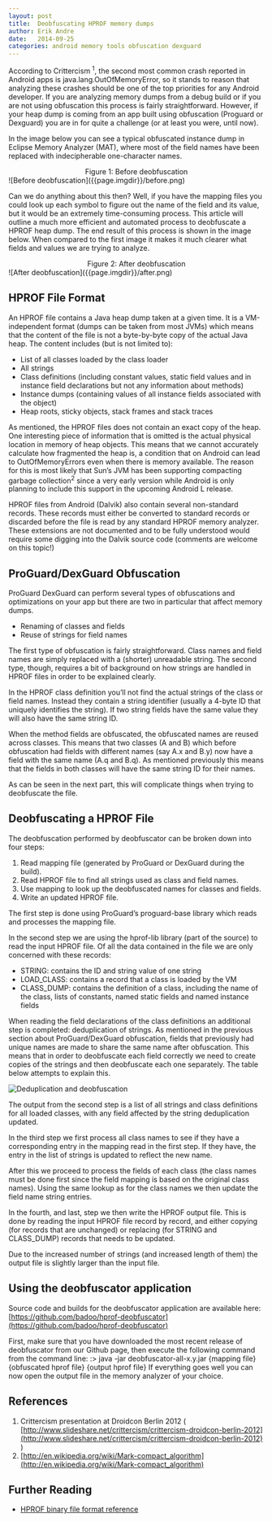 ```yaml
---
layout: post
title:  Deobfuscating HPROF memory dumps
author: Erik Andre
date:   2014-09-25
categories: android memory tools obfuscation dexguard
---
```


According to Crittercism <sup>1</sup>, the second most common crash reported in Android apps is java.lang.OutOfMemoryError, so it stands to reason that analyzing these crashes should be one of the top priorities for any Android developer. If you are analyzing memory dumps from a debug build or if you are not using obfuscation this process is fairly straightforward. However, if your heap dump is coming from an app built using obfuscation (Proguard or Dexguard) you are in for quite a challenge (or at least you were, until now).

In the image below you can see a typical obfuscated instance dump in Eclipse Memory Analyzer (MAT), where most of the field names have been replaced with indecipherable one-character names.

<center>Figure 1: Before deobfuscation</center>
![Before deobfuscation]({{page.imgdir}}/before.png)


Can we do anything about this then? Well, if you have the mapping files you could look up each symbol to figure out the name of the field and its value, but it would be an extremely time-consuming process. This article will outline a much more efficient and automated process to deobfuscate a HPROF heap dump. The end result of this process is shown in the image below. When compared to the first image it makes it much clearer what fields and values we are trying to analyze.

<center>Figure 2: After deobfuscation</center>
![After deobfuscation]({{page.imgdir}}/after.png)

HPROF File Format
-----------------
An HPROF file contains a Java heap dump taken at a given time. It is a VM-independent format (dumps can be taken from most JVMs) which means that the content of the file is not a byte-by-byte copy of the actual Java heap. The content includes (but is not limited to):

* List of all classes loaded by the class loader
* All strings
* Class definitions (including constant values, static field values and in instance field declarations but not any information about methods)
* Instance dumps (containing values of all instance fields associated with the object)
* Heap roots, sticky objects, stack frames and stack traces

As mentioned, the HPROF files does not contain an exact copy of the heap. One interesting piece of information that is omitted is the actual physical location in memory of heap objects. This means that we cannot accurately calculate how fragmented the heap is, a condition that on Android can lead to OutOfMemoryErrors even when there is memory available. The reason for this is most likely that Sun’s JVM has been supporting compacting garbage collection<sup>2</sup> since a very early version while Android is only planning to include this support in the upcoming Android L release.

HPROF files from Android (Dalvik) also contain several non-standard records. These records must either be converted to standard records or discarded before the file is read by any standard HPROF memory analyzer. These extensions are not documented and to be fully understood would require some digging into the Dalvik source code (comments are welcome on this topic!)

ProGuard/DexGuard Obfuscation
-----------------------------
ProGuard DexGuard can perform several types of obfuscations and optimizations on your app but there are two in particular that affect memory dumps.

* Renaming of classes and fields
* Reuse of strings for field names

The first type of obfuscation is fairly straightforward. Class names and field names are simply replaced with a (shorter) unreadable string. The second type, though, requires a bit of background on how strings are handled in HPROF files in order to be explained clearly.

In the HPROF class definition you’ll not find the actual strings of the class or field names. Instead they contain a string identifier (usually a 4-byte ID that uniquely identifies the string). If two string fields have the same value they will also have the same string ID.

When the method fields are obfuscated, the obfuscated names are reused across classes. This means that two classes (A and B) which before obfuscation had fields with different names (say A.x and B.y) now have a field with the same name (A.q and B.q). As mentioned previously this means that the fields in both classes will have the same string ID for their names.

As can be seen in the next part, this will complicate things when trying to deobfuscate the file.

Deobfuscating a HPROF File
--------------------------
The deobfuscation performed by deobfuscator can be broken down into four steps:

1. Read mapping file (generated by ProGuard or DexGuard during the build).
2. Read HPROF file to find all strings used as class and field names.
3. Use mapping to look up the deobfuscated names for classes and fields.
4. Write an updated HPROF file.

The first step is done using ProGuard’s proguard-base library which reads and processes the mapping file.

In the second step we are using the hprof-lib library (part of the source) to read the input HPROF file. Of all the data contained in the file we are only concerned with these records:

* STRING: contains the ID and string value of one string
* LOAD_CLASS: contains a record that a class is loaded by the VM
* CLASS_DUMP: contains the definition of a class, including the name of the class, lists of constants, named static fields and named instance fields

When reading the field declarations of the class definitions an additional step is completed: deduplication of strings. As mentioned in the previous section about ProGuard/DexGuard obfuscation, fields that previously had unique names are made to share the same name after obfuscation. This means that in order to deobfuscate each field correctly we need to create copies of the strings and then deobfuscate each one separately. The table below attempts to explain this.

![Deduplication and deobfuscation]({{page.imgdir}}/table.png)

The output from the second step is a list of all strings and class definitions for all loaded classes, with any field affected by the string deduplication updated.

In the third step we first process all class names to see if they have a corresponding entry in the mapping read in the first step. If they have, the entry in the list of strings is updated to reflect the new name.

After this we proceed to process the fields of each class (the class names must be done first since the field mapping is based on the original class names). Using the same lookup as for the class names we then update the field name string entries.

In the fourth, and last, step we then write the HPROF output file. This is done by reading the input HPROF file record by record, and either copying (for records that are unchanged) or replacing (for STRING and CLASS_DUMP) records that needs to be updated.

Due to the increased number of strings (and increased length of them) the output file is slightly larger than the input file.

Using the deobfuscator application
----------------------------------

Source code and builds for the deobfuscator application are available here: [https://github.com/badoo/hprof-deobfuscator](https://github.com/badoo/hprof-deobfuscator)

First, make sure that you have downloaded the most recent release of deobfuscator from our Github page, then execute the following command from the command line:
:> java -jar deobfuscator-all-x.y.jar {mapping file} {obfuscated hprof file} {output hprof file}
If everything goes well you can now open the output file in the memory analyzer of your choice.

References
----------

1. Crittercism presentation at Droidcon Berlin 2012 ( [http://www.slideshare.net/crittercism/crittercism-droidcon-berlin-2012](http://www.slideshare.net/crittercism/crittercism-droidcon-berlin-2012) )
2. [http://en.wikipedia.org/wiki/Mark-compact_algorithm](http://en.wikipedia.org/wiki/Mark-compact_algorithm)

Further Reading
---------------
* [HPROF binary file format reference](https://java.net/downloads/heap-snapshot/hprof-binary-format.html)
